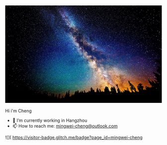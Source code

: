 ![Banner](https://raw.githubusercontent.com/mingwei-cheng/mingwei-cheng/master/banner.jpg)

Hi i'm Cheng

- 🔭 I’m currently working in Hangzhou
- 📫 How to reach me: mingwei-cheng@outlook.com

![]( https://visitor-badge.glitch.me/badge?page_id=mingwei-cheng
<!--
**mingwei-cheng/mingwei-cheng** is a ✨ _special_ ✨ repository because its `README.md` (this file) appears on your GitHub profile.

Here are some ideas to get you started:

- 🔭 I’m currently working on ...
- 🌱 I’m currently learning ...
- 👯 I’m looking to collaborate on ...
- 🤔 I’m looking for help with ...
- 💬 Ask me about ...
- 📫 How to reach me: ...
- 😄 Pronouns: ...
- ⚡ Fun fact: ...
-->
